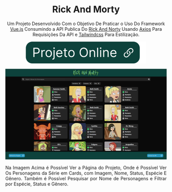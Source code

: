 <div align="center">

# Rick And Morty

Um Projeto Desenvolvido Com o Objetivo De Praticar o Uso Do Framework [Vue.js](https://vuejs.org/) Consumindo a API Publica Do [Rick And Norty](https://rickandmortyapi.com/) Usando [Axios](https://axios-http.com/) Para Requisições Da API e [Tailwindcss](https://tailwindcss.com/) Para Estilização.

[![Projeto Online](assets\img\btnOnline.svg)](https://ericrq.github.io/RickAndMorty/)

[![projeto rick and morty](assets\img\ProjetoRickAndMorty.png)](https://ericrq.github.io/RickAndMorty/)

<div align="justify">Na Imagem Acima é Possível Ver a Página do Projeto, Onde é Possível Ver Os Personagens da Série em Cards, com Imagem, Nome, Status, Espécie E Gênero. Também é Possível Pesquisar por Nome de Personagens e Filtrar por Espécie, Status e Gênero.
</div>
 
</div>
